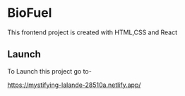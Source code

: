 # BioFuel

This frontend project is created with HTML,CSS and React

## Launch

To Launch this project go to-

https://mystifying-lalande-28510a.netlify.app/

